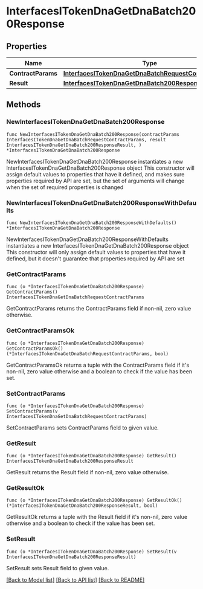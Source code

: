 # InterfacesITokenDnaGetDnaBatch200Response

## Properties

Name | Type | Description | Notes
------------ | ------------- | ------------- | -------------
**ContractParams** | [**InterfacesITokenDnaGetDnaBatchRequestContractParams**](InterfacesITokenDnaGetDnaBatchRequestContractParams.md) |  | 
**Result** | [**InterfacesITokenDnaGetDnaBatch200ResponseResult**](InterfacesITokenDnaGetDnaBatch200ResponseResult.md) |  | 

## Methods

### NewInterfacesITokenDnaGetDnaBatch200Response

`func NewInterfacesITokenDnaGetDnaBatch200Response(contractParams InterfacesITokenDnaGetDnaBatchRequestContractParams, result InterfacesITokenDnaGetDnaBatch200ResponseResult, ) *InterfacesITokenDnaGetDnaBatch200Response`

NewInterfacesITokenDnaGetDnaBatch200Response instantiates a new InterfacesITokenDnaGetDnaBatch200Response object
This constructor will assign default values to properties that have it defined,
and makes sure properties required by API are set, but the set of arguments
will change when the set of required properties is changed

### NewInterfacesITokenDnaGetDnaBatch200ResponseWithDefaults

`func NewInterfacesITokenDnaGetDnaBatch200ResponseWithDefaults() *InterfacesITokenDnaGetDnaBatch200Response`

NewInterfacesITokenDnaGetDnaBatch200ResponseWithDefaults instantiates a new InterfacesITokenDnaGetDnaBatch200Response object
This constructor will only assign default values to properties that have it defined,
but it doesn't guarantee that properties required by API are set

### GetContractParams

`func (o *InterfacesITokenDnaGetDnaBatch200Response) GetContractParams() InterfacesITokenDnaGetDnaBatchRequestContractParams`

GetContractParams returns the ContractParams field if non-nil, zero value otherwise.

### GetContractParamsOk

`func (o *InterfacesITokenDnaGetDnaBatch200Response) GetContractParamsOk() (*InterfacesITokenDnaGetDnaBatchRequestContractParams, bool)`

GetContractParamsOk returns a tuple with the ContractParams field if it's non-nil, zero value otherwise
and a boolean to check if the value has been set.

### SetContractParams

`func (o *InterfacesITokenDnaGetDnaBatch200Response) SetContractParams(v InterfacesITokenDnaGetDnaBatchRequestContractParams)`

SetContractParams sets ContractParams field to given value.


### GetResult

`func (o *InterfacesITokenDnaGetDnaBatch200Response) GetResult() InterfacesITokenDnaGetDnaBatch200ResponseResult`

GetResult returns the Result field if non-nil, zero value otherwise.

### GetResultOk

`func (o *InterfacesITokenDnaGetDnaBatch200Response) GetResultOk() (*InterfacesITokenDnaGetDnaBatch200ResponseResult, bool)`

GetResultOk returns a tuple with the Result field if it's non-nil, zero value otherwise
and a boolean to check if the value has been set.

### SetResult

`func (o *InterfacesITokenDnaGetDnaBatch200Response) SetResult(v InterfacesITokenDnaGetDnaBatch200ResponseResult)`

SetResult sets Result field to given value.



[[Back to Model list]](../README.md#documentation-for-models) [[Back to API list]](../README.md#documentation-for-api-endpoints) [[Back to README]](../README.md)


